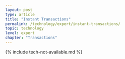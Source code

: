 ```yaml
---
layout: post
type: article
title: "Instant Transactions"
permalink: /technology/expert/instant-transactions/
topic: technology
level: expert
chapter: "Transactions"
---
```


{% include tech-not-available.md %}
